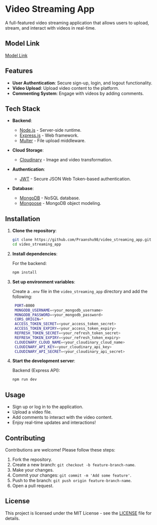 # Video Streaming App

A full-featured video streaming application that allows users to upload, stream, and interact with videos in real-time.

## **Model Link**

[Model Link](https://app.eraser.io/workspace/YtPqZ1VogxGy1jzIDkzj)

## **Features**

- **User Authentication**: Secure sign-up, login, and logout functionality.
- **Video Upload**: Upload video content to the platform.
- **Commenting System**: Engage with videos by adding comments.

## Tech Stack

- **Backend**:

  - [Node.js](https://nodejs.org/) - Server-side runtime.
  - [Express.js](https://expressjs.com/) - Web framework.
  - [Multer](https://github.com/expressjs/multer) - File upload middleware.

- **Cloud Storage**:

  - [Cloudinary](https://cloudinary.com/) - Image and video transformation.

- **Authentication**:

  - [JWT](https://jwt.io/) - Secure JSON Web Token-based authentication.

- **Database**:
  - [MongoDB](https://www.mongodb.com/) - NoSQL database.
  - [Mongoose](https://mongoosejs.com/) - MongoDB object modeling.

## Installation

1. **Clone the repository**:

   ```bash
   git clone https://github.com/Praanshu98/video_streaming_app.git
   cd video_streaming_app
   ```

2. **Install dependencies**:

   For the backend:

   ```bash
   npm install
   ```

3. **Set up environment variables**:

   Create a `.env` file in the `video_streaming_app` directory and add the following:

   ```bash
    PORT=8000
    MONGODB_USERNAME=<your_mongodb_username>
    MONGODB_PASSWORD=<your_mongodb_password>
    CORS_ORIGIN=*
    ACCESS_TOKEN_SECRET=<your_access_token_secret>
    ACCESS_TOKEN_EXPIRY=<your_access_token_expiry>
    REFRESH_TOKEN_SECRET=<your_refresh_token_secret>
    REFRESH_TOKEN_EXPIRY=<your_refresh_token_expiry>
    CLOUDINARY_CLOUD_NAME=<your_cloudinary_cloud_name>
    CLOUDINARY_API_KEY=<your_cloudinary_api_key>
    CLOUDINARY_API_SECRET=<your_cloudinary_api_secret>
   ```

4. **Start the development server**:

   Backend (Express API):

   ```bash
   npm run dev
   ```

## Usage

- Sign up or log in to the application.
- Upload a video file.
- Add comments to interact with the video content.
- Enjoy real-time updates and interactions!

## Contributing

Contributions are welcome! Please follow these steps:

1. Fork the repository.
2. Create a new branch: `git checkout -b feature-branch-name`.
3. Make your changes.
4. Commit your changes: `git commit -m 'Add some feature'`.
5. Push to the branch: `git push origin feature-branch-name`.
6. Open a pull request.

## License

This project is licensed under the MIT License - see the [LICENSE](LICENSE) file for details.
